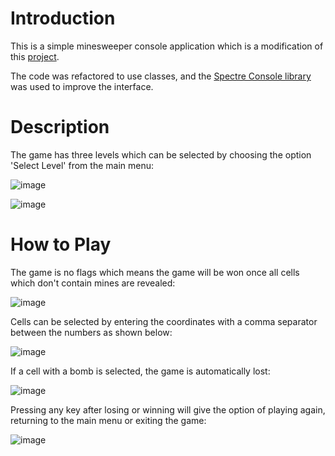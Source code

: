 # Introduction
This is a simple minesweeper console application which is a modification of this [project](https://github.com/FarzadForuozanfar/MineSweeper).

The code was refactored to use classes, and the [Spectre Console library](https://spectreconsole.net/) was used to improve the interface.

# Description
The game has three levels which can be selected by choosing the option 'Select Level' from the main menu:

![image](https://github.com/user-attachments/assets/542351df-dd62-4414-9128-378716d87159)

![image](https://github.com/user-attachments/assets/43ffaa2f-fd6a-4ca7-adf6-7a6044a4be30)

# How to Play
The game is no flags which means the game will be won once all cells which don't contain mines are revealed:

![image](https://github.com/user-attachments/assets/07f41ce9-4f0d-44f4-8674-4da72e1db1de)

Cells can be selected by entering the coordinates with a comma separator between the numbers as shown below:

![image](https://github.com/user-attachments/assets/2e597924-a564-497f-891e-171c96a232ea)

If a cell with a bomb is selected, the game is automatically lost:

![image](https://github.com/user-attachments/assets/5eaee981-f15f-44ad-a35d-639a267192a5)

Pressing any key after losing or winning will give the option of playing again, returning to the main menu or exiting the game:

![image](https://github.com/user-attachments/assets/75979511-df85-4a2c-be78-048ded65522e)
